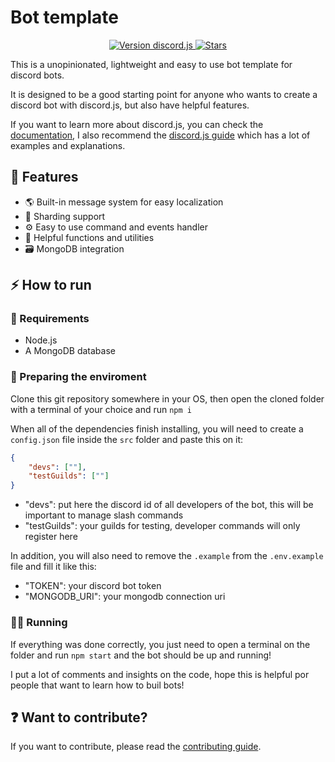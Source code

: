 # Bot template

<p align="center">
    <a title="Version discord.js" href="https://www.npmjs.com/package/discord.js">
        <img src="https://img.shields.io/badge/discord.js-v14.9.0-blue.svg?logo=npm" alt="Version discord.js">
    </a>
    <a title="Stars" href="https://github.com/falcao-g/discord-bot-template">
        <img src="https://img.shields.io/github/stars/falcao-g/discord-bot-template" alt="Stars">
    </a>
</p>

This is a unopinionated, lightweight and easy to use bot template for discord bots.

It is designed to be a good starting point for anyone who wants to create a discord bot with discord.js, but also have helpful features.

If you want to learn more about discord.js, you can check the [documentation](https://discord.js.org/#/docs/main/stable/general/welcome), I also recommend the [discord.js guide](https://discordjs.guide/) which has a lot of examples and explanations.

## 🚀 Features

- 🌎 Built-in message system for easy localization
- 🧠 Sharding support
- ⚙️ Easy to use command and events handler
- 🎲 Helpful functions and utilities
- 🗃️ MongoDB integration


## ⚡ How to run

### 👷 Requirements

- Node.js
- A MongoDB database

### 🧹 Preparing the enviroment

Clone this git repository somewhere in your OS, then open the cloned folder with a terminal of your choice and run `npm i`

When all of the dependencies finish installing, you will need to create a `config.json` file inside the `src` folder and paste this on it:

```json
{
	"devs": [""],
	"testGuilds": [""]
}
```

- "devs": put here the discord id of all developers of the bot, this will be important to manage slash commands
- "testGuilds": your guilds for testing, developer commands will only register here

In addition, you will also need to remove the `.example` from the `.env.example` file and fill it like this:

- "TOKEN": your discord bot token
- "MONGODB_URI": your mongodb connection uri

### 🏃‍♂️ Running

If everything was done correctly, you just need to open a terminal on the folder and run `npm start` and the bot should be up and running!

I put a lot of comments and insights on the code, hope this is helpful por people that want to learn how to buil bots!


## ❓ Want to contribute?

If you want to contribute, please read the [contributing guide](CONTRIBUTING.md).
